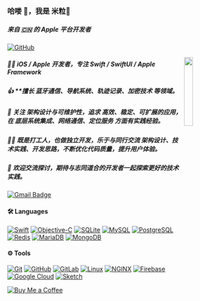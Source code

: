 ### **哈喽 👋，我是 米粒🌾**  
##### **来自 🇨🇳 的 Apple 平台开发者**

[![GitHub](https://img.shields.io/badge/dynamic/json?logo=github&label=GitHub&labelColor=495867&color=495867&query=%24.data.totalSubs&url=https%3A%2F%2Fapi.spencerwoo.com%2Fsubstats%2F%3Fsource%3Dgithub%26queryKey%3Dhayschan&style=flat-square)](https://github.com/milleyin)

<img align="right" alt="" src="https://media.giphy.com/media/MeJgB3yMMwIaHmKD4z/giphy.gif" width="20%"/>

##### 👨‍💻 **iOS / Apple 开发者**，专注 **Swift / SwiftUI / Apple Framework**

##### 👍 **擅长 **蓝牙通信、导航系统、轨迹记录、加密技术** 等领域。  

##### 🌱 关注 **架构设计与可维护性**，追求 **高效、稳定、可扩展的应用**，在 **底层系统集成、网络通信、定位服务** 方面有实践经验。  

##### 👯‍♂️ 既是打工人，也做独立开发，乐于与同行交流 **架构设计、技术实践、开发思路**，不断优化代码质量，提升用户体验。  

##### 💬 **欢迎交流探讨**，期待与志同道合的开发者一起探索更好的技术实践。  

[![Gmail Badge](https://img.shields.io/badge/-gmail-c14438?style=flat-square&logo=Gmail&logoColor=white&link=mailto:mille.yin@gmail.com)](mailto:mille.yin@gmail.com)


#### **🛠️ Languages**
[![Swift](https://img.shields.io/badge/-Swift-F05138?style=flat&logo=swift&logoColor=white&link=https://developer.apple.com/swift/)](https://developer.apple.com/swift/)  [![Objective-C](https://img.shields.io/badge/-ObjectiveC-1575F9?style=flat&logo=apple&logoColor=white&link=https://developer.apple.com/library/archive/documentation/Cocoa/Conceptual/ProgrammingWithObjectiveC/Introduction/Introduction.html)](https://developer.apple.com/library/archive/documentation/Cocoa/Conceptual/ProgrammingWithObjectiveC/Introduction/Introduction.html)  [![SQLite](https://img.shields.io/badge/-SQLite-003B57?style=flat&logo=sqlite&logoColor=white&link=https://www.sqlite.org/)](https://www.sqlite.org/)  [![MySQL](https://img.shields.io/badge/-MySQL-4479A1?style=flat&logo=mysql&logoColor=white&link=https://www.mysql.com/)](https://www.mysql.com/)  [![PostgreSQL](https://img.shields.io/badge/-PostgreSQL-336791?style=flat&logo=postgresql&logoColor=white&link=https://www.postgresql.org)](https://www.postgresql.org)  [![Redis](https://img.shields.io/badge/-Redis-DC382D?style=flat&logo=redis&logoColor=white&link=https://redis.io)](https://redis.io)  [![MariaDB](https://img.shields.io/badge/-MariaDB-003545?style=flat&logo=mariadb&logoColor=white&link=https://mariadb.org/)](https://mariadb.org/)  [![MongoDB](https://img.shields.io/badge/-MongoDB-47A248?style=flat&logo=mongodb&logoColor=white&link=https://www.mongodb.com/)](https://www.mongodb.com/)  

#### **⚙️ Tools**
[![Git](https://img.shields.io/badge/-Git-F05032?style=flat&logo=git&logoColor=white&link=https://git-scm.com/)](https://git-scm.com/)  [![GitHub](https://img.shields.io/badge/-GitHub-181717?style=flat&logo=github&logoColor=white&link=https://github.com)](https://github.com/)  [![GitLab](https://img.shields.io/badge/-GitLab-FC6D26?style=flat&logo=gitlab&logoColor=white&link=https://gitlab.com/)](https://gitlab.com/)  [![Linux](https://img.shields.io/badge/-Linux-FCC624?style=flat&logo=linux&logoColor=black&link=https://www.linux.org/)](https://www.linux.org/)  [![NGINX](https://img.shields.io/badge/-NGINX-009639?style=flat&logo=nginx&logoColor=white&link=https://www.nginx.com/)](https://www.nginx.com/)  [![Firebase](https://img.shields.io/badge/-Firebase-FFCA28?style=flat&logo=firebase&logoColor=black&link=https://firebase.google.com/)](https://firebase.google.com/)  [![Google Cloud](https://img.shields.io/badge/-GoogleCloud-4285F4?style=flat&logo=google-cloud&logoColor=white&link=https://cloud.google.com)](https://cloud.google.com)  [![Sketch](https://img.shields.io/badge/-Sketch-F7B500?style=flat&logo=sketch&logoColor=black&link=https://www.sketch.com/)](https://www.sketch.com/)  


[![Buy Me a Coffee](https://img.buymeacoffee.com/button-api/?text=help%20my%20project&emoji=🍺&slug=milleyin&button_colour=FFDD00&font_colour=000000&font_family=Cookie&outline_colour=000000&coffee_colour=ffffff)](https://www.buymeacoffee.com/milleyin)

